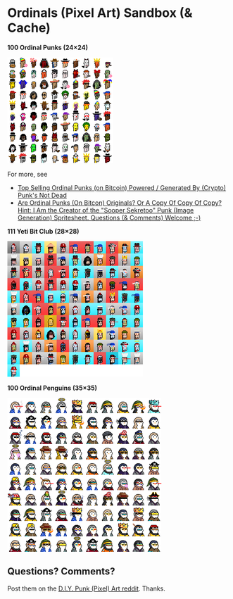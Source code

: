 # Ordinals (Pixel Art) Sandbox (& Cache)



**100 Ordinal Punks (24×24)**

![](i/ordinalpunks.png)

For more, see
- [Top Selling Ordinal Punks (on Bitcoin) Powered / Generated By (Crypto) Punk's Not Dead](https://old.reddit.com/r/CryptoPunksDev/comments/10y16ag/top_selling_ordinal_punks_on_bitcoin_powered/)
- [Are Ordinal Punks (On Bitcon) Originals? Or A Copy Of Copy Of Copy? Hint: I Am the Creator of the "Sooper Sekretoo" Punk (Image Generation) Spritesheet. Questions (& Comments) Welcome ;-)](https://old.reddit.com/r/CryptoPunksDev/comments/10yvah9/are_ordinal_punks_on_bitcon_originals_or_a_copy/)



**111 Yeti Bit Club (28×28)**

![](i/yetibitclub.png)


**100 Ordinal Penguins (35×35)**

![](i/ordinalpenguins.png)




## Questions? Comments?

Post them on the [D.I.Y. Punk (Pixel) Art reddit](https://old.reddit.com/r/DIYPunkArt). Thanks.



